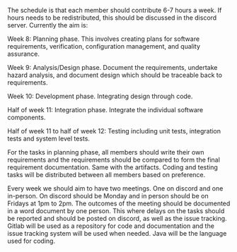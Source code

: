The schedule is that each member should contribute 6-7 hours a week. If hours needs to be redistributed, this should be discussed in the discord server. Currently the aim is:

Week 8: Planning phase. This involves creating plans for software requirements, verification, configuration management, and quality assurance.

Week 9: Analysis/Design phase. Document the requirements, undertake hazard analysis, and document design which should be traceable back to requirements.

Week 10: Development phase. Integrating design through code.

Half of week 11: Integration phase. Integrate the individual software components. 

Half of week 11 to half of week 12: Testing including unit tests, integration tests and system level tests.

For the tasks in planning phase, all members should write their own requirements and the requirements should be compared to form the final requirement documentation. Same with the artifacts.
Coding and testing tasks will be distributed between all members based on preference. 

Every week we should aim to have two meetings. One on discord and one in-person. On discord should be Monday and in person should be on Fridays at 1pm to 2pm. 
The outcomes of the meeting should be documented in a word document by one person. This where delays on the tasks should be reported and should be posted on discord, as well as the issue tracking.
Gitlab will be used as a repository for code and documentation and the issue tracking system will be used when needed. Java will be the language used for coding.



